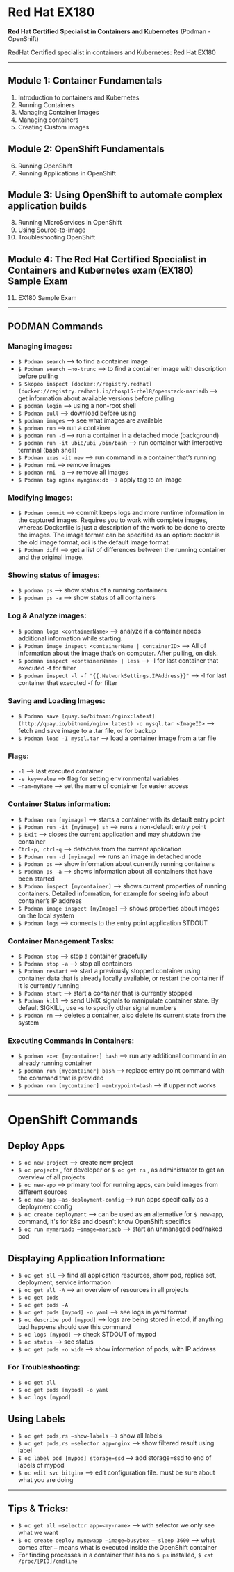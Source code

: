# Red Hat EX180

**Red Hat Certified Specialist in Containers and Kubernetes** (Podman - OpenShift)

RedHat Certified specialist in containers and Kubernetes: Red Hat EX180

---

## Module 1: Container Fundamentals

1. Introduction to containers and Kubernetes
2. Running Containers
3. Managing Container Images
4. Managing containers
5. Creating Custom images

## Module 2: OpenShift Fundamentals

6. Running OpenShift
7. Running Applications in OpenShift

## Module 3: Using OpenShift to automate complex application builds

8. Running MicroServices in OpenShift
9. Using Source-to-image
10. Troubleshooting OpenShift

## Module 4: The Red Hat Certified Specialist in Containers and Kubernetes exam (EX180) Sample Exam

11. EX180 Sample Exam

---

## PODMAN Commands

### Managing images:

- `$ Podman search` —> to find a container image
- `$ Podman search —no-trunc` —> to find a container image with description before pulling
- `$ Skopeo inspect [docker://registry.redhat](docker://registry.redhat).io/rhosp15-rhel8/openstack-mariadb` —> get information about available versions before pulling
- `$ podman login` —> using a non-root shell
- `$ Podman pull` —> download before using
- `$ podman images` —> see what images are available
- `$ podman run` —> run a container
- `$ podman run -d` —> run a container in a detached mode (background)
- `$ podman run -it ubi8/ubi /bin/bash` —> run container with interactive terminal (bash shell)
- `$ Podman exes -it new` —> run command in a container that’s running
- `$ Podman rmi` —> remove images
- `$ podman rmi -a` —> remove all images
- `$ Podman tag nginx mynginx:db` —> apply tag to an image

### Modifying images:

- `$ Podman commit` —> commit keeps logs and more runtime information in the captured images. Requires you to work with complete images, whereas Dockerfile is just a description of the work to be done to create the images. The image format can be specified as an option: docker is the old image format, oci is the default image format.
- `$ Podman diff` —> get a list of differences between the running container and the original image.

### Showing status of images:

- `$ podman ps` —> show status of a running containers
- `$ podman ps -a` —> show status of all containers

### Log & Analyze images:

- `$ podman logs <containerName>` —> analyze if a container needs additional information while starting.
- `$ Podman image inspect <containerName | containerID>` —> All of information about the image that’s on computer. After pulling, on disk.
- `$ podman inspect <containerName> | less` —> -l for last container that executed -f for filter
- `$ podman inspect -l -f "{{.NetworkSettings.IPAddress}}"` —> -l for last container that executed -f for filter

### Saving and Loading Images:

- `$ Podman save [quay.io/bitnami/nginx:latest](http://quay.io/bitnami/nginx:latest) -o mysql.tar <ImageID>` —> fetch and save image to a .tar file, or for backup
- `$ Podman load -I mysql.tar` —> load a container image from a tar file

### Flags:

- `-l` —> last executed container
- `-e key=value` —> flag for setting environmental variables
- `—nam=myName` —> set the name of container for easier access

### Container Status information:

- `$ Podman run [myimage]` —> starts a container with its default entry point
- `$ Podman run -it [myimage] sh` —> runs a non-default entry point
- `$ Exit` —> closes the current application and may shutdown the container
- `Ctrl-p, ctrl-q` —> detaches from the current application
- `$ Podman run -d [myimage]` —> runs an image in detached mode
- `$ Podman ps` —> show information about currently running containers
- `$ Podman ps -a` —> shows information about all containers that have been started
- `$ Podman inspect [mycontainer]` —> shows current properties of running containers. Detailed information, for example for seeing info about container’s IP address
- `$ Podman image inspect [myImage]` —> shows properties about images on the local system
- `$ Podman logs` —> connects to the entry point application STDOUT

### Container Management Tasks:

- `$ Podman stop` —> stop a container gracefully
- `$ Podman stop -a` —> stop all containers
- `$ Podman restart` —> start a previously stopped container using container data that is already locally available, or restart the container if it is currently running
- `$ Podman start` —> start a container that is currently stopped
- `$ Podman kill` —> send UNIX signals to manipulate container state. By default SIGKILL, use -s to specify other signal numbers
- `$ Podman rm` —> deletes a container, also delete its current state from the system

### Executing Commands in Containers:

- `$ podman exec [mycontainer] bash` —> run any additional command in an already running container
- `$ podman run [mycontainer] bash` —> replace entry point command with the command that is provided
- `$ podman run [mycontainer] —entrypoint=bash` —> if upper not works

---

# OpenShift Commands

## Deploy Apps

- `$ oc new-project` —> create new project
- `$ oc projects` , for developer or `$ oc get ns` , as administrator to get an overview of all projects
- `$ oc new-app` —> primary tool for running apps, can build images from different sources
- `$ oc new-app —as-deployment-config` —> run apps specifically as a deployment config
- `$ oc create deployment` —> can be used as an alternative for `$ new-app`, command, it's for k8s and doesn't know OpenShift specifics
- `$ oc run mymariadb —image=mariadb` —> start an unmanaged pod/naked pod

## Displaying Application Information:

- `$ oc get all` —> find all application resources, show pod, replica set, deployment, service information
- `$ oc get all -A` —> an overview of resources in all projects
- `$ oc get pods`
- `$ oc get pods -A`
- `$ oc get pods [mypod] -o yaml` —> see logs in yaml format
- `$ oc describe pod [mypod]` —> logs are being stored in etcd, if anything bad happens should use this command
- `$ oc logs [mypod]` —> check STDOUT of mypod
- `$ oc status` —> see status
- `$ oc get pods -o wide` —> show information of pods, with IP address

### For Troubleshooting:

- `$ oc get all`
- `$ oc get pods [mypod] -o yaml`
- `$ oc logs [mypod]`

## Using Labels

- `$ oc get pods,rs —show-labels` —> show all labels
- `$ oc get pods,rs —selector app=nginx` —> show filtered result using label
- `$ oc label pod [mypod] storage=ssd` —> add storage=ssd to end of labels of mypod
- `$ oc edit svc bitginx` —> edit configuration file. must be sure about what you are doing

---

## Tips & Tricks:

- `$ oc get all —selector app=<my-name>` —> with selector we only see what we want
- `$ oc create deploy mynewapp —image=busybox — sleep 3600` —> what comes after `—` means what is executed inside the OpenShift container
- For finding processes in a container that has no `$ ps` installed, `$ cat /proc/[PID]/cmdline`
